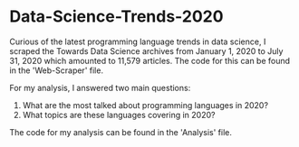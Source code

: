 # Data-Science-Trends-2020

Curious of the latest programming language trends in data science, I scraped the Towards Data Science archives from January 1, 2020 to July 31, 2020 which amounted to 11,579 articles. The code for this can be found in the 'Web-Scraper' file. 

For my analysis, I answered two main questions:

1) What are the most talked about programming languages in 2020?
2) What topics are these languages covering in 2020?

The code for my analysis can be found in the 'Analysis' file. 
